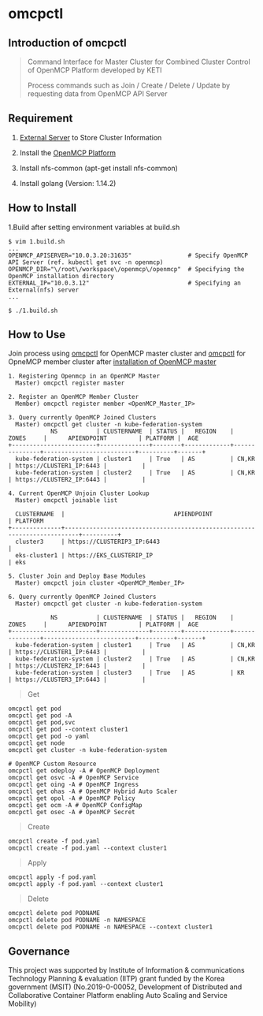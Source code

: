 # omcpctl

## Introduction of omcpctl

> Command Interface for Master Cluster for Combined Cluster Control of OpenMCP Platform developed by KETI
>
> Process commands such as Join / Create / Delete / Update by requesting data from OpenMCP API Server

## Requirement
1. [External Server](https://github.com/openmcp/external) to Store Cluster Information

2. Install the [OpenMCP Platform](https://github.com/openmcp/openmcp)

3. Install nfs-common (apt-get install nfs-common)

4. Install golang (Version: 1.14.2)

## How to Install
1.Build after setting environment variables at build.sh
```
$ vim 1.build.sh
...
OPENMCP_APISERVER="10.0.3.20:31635"                # Specify OpenMCP API Server (ref. kubectl get svc -n openmcp)
OPENMCP_DIR="\/root\/workspace\/openmcp\/openmcp"  # Specifying the OpenMCP installation directory
EXTERNAL_IP="10.0.3.12"                            # Specifying an External(nfs) server
...

$ ./1.build.sh
```

## How to Use
Join process using [omcpctl](https://github.com/openmcp/openmcp/tree/master/omcpctl) for OpenMCP master cluster and [omcpctl](https://github.com/openmcp/openmcp-cli) for OpneMCP member cluster after [installation of OpenMCP master](https://github.com/openmcp/openmcp)
```
1. Registering Openmcp in an OpenMCP Master
  Master) omcpctl register master

2. Register an OpenMCP Member Cluster
  Member) omcpctl register member <OpenMCP_Master_IP>

3. Query currently OpenMCP Joined Clusters
  Master) omcpctl get cluster -n kube-federation-system
            NS           | CLUSTERNAME  | STATUS |   REGION    |     ZONES     |      APIENDPOINT         | PLATFORM |  AGE
+------------------------+--------------+--------+-------------+---------------+--------------------------+----------+-------+
  kube-federation-system | cluster1     | True   | AS          | CN,KR         | https://CLUSTER1_IP:6443 |          |
  kube-federation-system | cluster2     | True   | AS          | CN,KR         | https://CLUSTER2_IP:6443 |          |

4. Current OpenMCP Unjoin Cluster Lookup
  Master) omcpctl joinable list

  CLUSTERNAME  |                               APIENDPOINT                                | PLATFORM
+--------------+--------------------------------------------------------------------------+----------+
  cluster3     | https://CLUSTERIP3_IP:6443                                               |
  eks-cluster1 | https://EKS_CLUSTERIP_IP                                                 | eks

5. Cluster Join and Deploy Base Modules
  Master) omcpctl join cluster <OpenMCP_Member_IP>

6. Query currently OpenMCP Joined Clusters
  Master) omcpctl get cluster -n kube-federation-system

            NS           | CLUSTERNAME  | STATUS |   REGION    |     ZONES     |      APIENDPOINT         | PLATFORM |  AGE
+------------------------+--------------+--------+-------------+---------------+--------------------------+----------+-------+
  kube-federation-system | cluster1     | True   | AS          | CN,KR         | https://CLUSTER1_IP:6443 |          |
  kube-federation-system | cluster2     | True   | AS          | CN,KR         | https://CLUSTER2_IP:6443 |          |
  kube-federation-system | cluster3     | True   | AS          | KR            | https://CLUSTER3_IP:6443 |          |

```
> Get
```
omcpctl get pod
omcpctl get pod -A
omcpctl get pod,svc
omcpctl get pod --context cluster1
omcpctl get pod -o yaml
omcpctl get node
omcpctl get cluster -n kube-federation-system

# OpenMCP Custom Resource
omcpctl get odeploy -A # OpenMCP Deployment
omcpctl get osvc -A # OpenMCP Service
omcpctl get oing -A # OpenMCP Ingress
omcpctl get ohas -A # OpenMCP Hybrid Auto Scaler
omcpctl get opol -A # OpenMCP Policy
omcpctl get ocm -A # OpenMCP ConfigMap
omcpctl get osec -A # OpenMCP Secret
```

> Create
```
omcpctl create -f pod.yaml
omcpctl create -f pod.yaml --context cluster1
```

> Apply
```
omcpctl apply -f pod.yaml
omcpctl apply -f pod.yaml --context cluster1
```

> Delete
```
omcpctl delete pod PODNAME
omcpctl delete pod PODNAME -n NAMESPACE
omcpctl delete pod PODNAME -n NAMESPACE --context cluster1
```



## Governance

This project was supported by Institute of Information & communications Technology Planning & evaluation (IITP) grant funded by the Korea government (MSIT)
(No.2019-0-00052, Development of Distributed and Collaborative Container Platform enabling Auto Scaling and Service Mobility)
